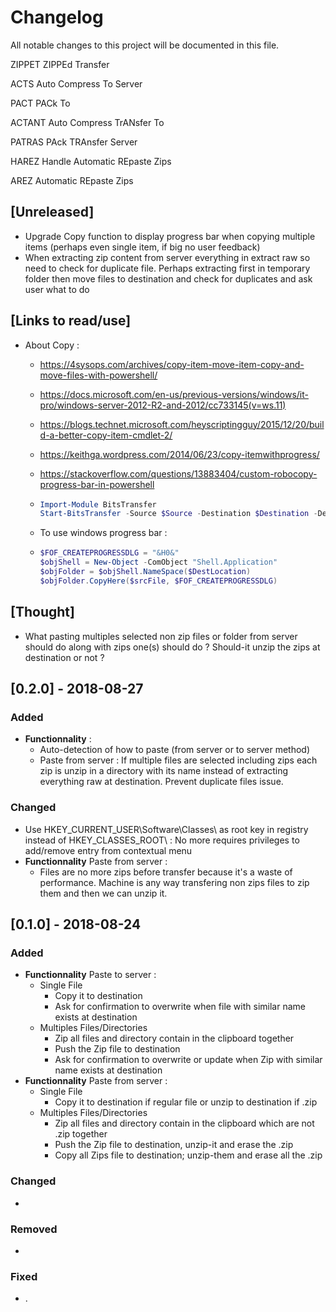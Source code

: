 # Changelog

All notable changes to this project will be documented in this file.

ZIPPET      ZIPPEd Transfer

ACTS 	  Auto Compress To Server 

PACT 	  PACk To

ACTANT 	  Auto Compress TrANsfer To

PATRAS 	  PAck TRAnsfer Server

HAREZ     Handle Automatic REpaste Zips

AREZ		  Automatic REpaste Zips

## [Unreleased] 

- Upgrade Copy function to display progress bar when copying multiple items (perhaps even single item, if big no user feedback)
- When extracting zip content from server everything in extract raw so need to check for duplicate file. Perhaps extracting first in temporary folder then move files to destination and check for duplicates and ask user what to do

## [Links to read/use]

- About Copy :
  - https://4sysops.com/archives/copy-item-move-item-copy-and-move-files-with-powershell/

  - https://docs.microsoft.com/en-us/previous-versions/windows/it-pro/windows-server-2012-R2-and-2012/cc733145(v=ws.11)

  - https://blogs.technet.microsoft.com/heyscriptingguy/2015/12/20/build-a-better-copy-item-cmdlet-2/

  - https://keithga.wordpress.com/2014/06/23/copy-itemwithprogress/

  - https://stackoverflow.com/questions/13883404/custom-robocopy-progress-bar-in-powershell

  - ```powershell
    Import-Module BitsTransfer
    Start-BitsTransfer -Source $Source -Destination $Destination -Description "Backup" -DisplayName "Backup"
    ```

  - To use windows progress bar :

  - ```powershell
    $FOF_CREATEPROGRESSDLG = "&H0&"
    $objShell = New-Object -ComObject "Shell.Application"
    $objFolder = $objShell.NameSpace($DestLocation) 
    $objFolder.CopyHere($srcFile, $FOF_CREATEPROGRESSDLG)
    ```

## [Thought]

- What pasting multiples selected non zip files or folder from server should do along with zips one(s) should do ? Should-it unzip the zips at destination or not ?
  
## [0.2.0] - 2018-08-27

### Added

- __Functionnality__ :
  - Auto-detection of how to paste (from server or to server method)
  - Paste from server : If multiple files are selected including zips each zip is unzip in a directory with its name instead of extracting everything raw at destination. Prevent duplicate files issue.

### Changed

- Use HKEY_CURRENT_USER\Software\Classes\ as root key in registry instead of HKEY_CLASSES_ROOT\ : No more requires privileges to add/remove entry from contextual menu
- __Functionnality__ Paste from server :
  - Files are no more zips before transfer because it's a waste of performance. Machine is any way transfering non zips files to zip them and then we can unzip it.

## [0.1.0] - 2018-08-24

### Added

- __Functionnality__ Paste to server :
  - Single File
    - Copy it to destination
    - Ask for confirmation to overwrite when file with similar name exists at destination
  - Multiples Files/Directories
    - Zip all files and directory contain in the clipboard together
    - Push the Zip file to destination
    - Ask for confirmation to overwrite or update when Zip with similar name exists at destination
- __Functionnality__ Paste from server :
  - Single File
    - Copy it to destination if regular file or unzip to destination if .zip
  - Multiples Files/Directories
      - Zip all files and directory contain in the clipboard which are not .zip together
      - Push the Zip file to destination, unzip-it and erase the .zip
      - Copy all Zips file to destination; unzip-them and erase all the .zip

### Changed

- 

### Removed

- 

### Fixed

- .

